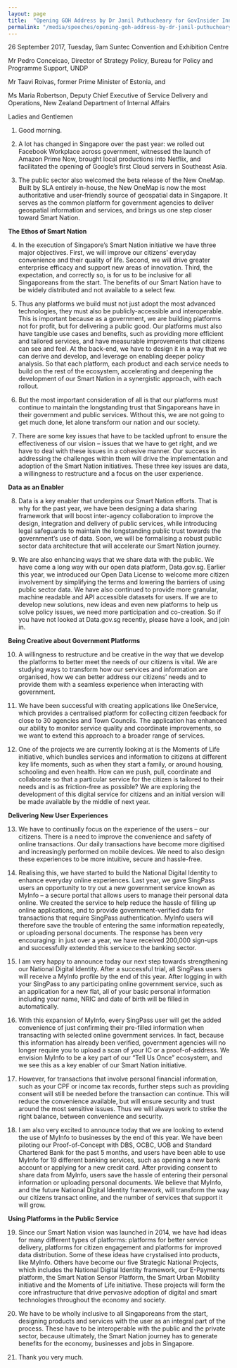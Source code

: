 ```yaml
---
layout: page
title:  "Opening GOH Address by Dr Janil Puthucheary for GovInsider Innovation Labs World Conference 2017"
permalink: "/media/speeches/opening-goh-address-by-dr-janil-puthucheary"
---
```


26 September 2017, Tuesday, 9am
Suntec Convention and Exhibition Centre

Mr Pedro Conceicao, Director of Strategy Policy, Bureau for Policy and Programme Support, UNDP

Mr Taavi Roivas, former Prime Minister of Estonia, and

Ms Maria Robertson, Deputy Chief Executive of Service Delivery and Operations, New Zealand Department of Internal Affairs

Ladies and Gentlemen


1. Good morning.

2. A lot has changed in Singapore over the past year: we rolled out Facebook Workplace across government, witnessed the launch of Amazon Prime Now, brought local productions into Netflix, and facilitated the opening of Google’s first Cloud servers in Southeast Asia. 

3. The public sector also welcomed the beta release of the New OneMap. Built by SLA entirely in-house, the New OneMap is now the most authoritative and user-friendly source of geospatial data in Singapore. It serves as the common platform for government agencies to deliver geospatial information and services, and brings us one step closer toward Smart Nation.

**The Ethos of Smart Nation**

4. In the execution of Singapore’s Smart Nation initiative we have three major objectives. First, we will improve our citizens’ everyday convenience and their quality of life. Second, we will drive greater enterprise efficacy and support new areas of innovation. Third, the expectation, and correctly so, is for us to be inclusive for all Singaporeans from the start. The benefits of our Smart Nation have to be widely distributed and not available to a select few.

5. Thus any platforms we build must not just adopt the most advanced technologies, they must also be publicly-accessible and interoperable. This is important because as a government, we are building platforms not for profit, but for delivering a public good. Our platforms must also have tangible use cases and benefits, such as providing more efficient and tailored services, and have measurable improvements that citizens can see and feel. At the back-end, we have to design it in a way that we can derive and develop, and leverage on enabling deeper policy analysis. So that each platform, each product and each service needs to build on the rest of the ecosystem, accelerating and deepening the development of our Smart Nation in a synergistic approach, with each rollout.

6. But the most important consideration of all is that our platforms must continue to maintain the longstanding trust that Singaporeans have in their government and public services. Without this, we are not going to get much done, let alone transform our nation and our society.

7. There are some key issues that have to be tackled upfront to ensure the effectiveness of our vision – issues that we have to get right, and we have to deal with these issues in a cohesive manner. Our success in addressing the challenges within them will drive the implementation and adoption of the Smart Nation initiatives. These three key issues are data, a willingness to restructure and a focus on the user experience.

**Data as an Enabler**

8. Data is a key enabler that underpins our Smart Nation efforts. That is why for the past year, we have been designing a data sharing framework that will boost inter-agency collaboration to improve the design, integration and delivery of public services, while introducing legal safeguards to maintain the longstanding public trust towards the government’s use of data. Soon, we will be formalising a robust public sector data architecture that will accelerate our Smart Nation journey.

9. We are also enhancing ways that we share data with the public. We have come a long way with our open data platform, Data.gov.sg. Earlier this year, we introduced our Open Data License to welcome more citizen involvement by simplifying the terms and lowering the barriers of using public sector data. We have also continued to provide more granular, machine readable and API accessible datasets for users. If we are to develop new solutions, new ideas and even new platforms to help us solve policy issues, we need more participation and co-creation. So if you have not looked at Data.gov.sg recently, please have a look, and join in.

**Being Creative about Government Platforms**

10. A willingness to restructure and be creative in the way that we develop the platforms to better meet the needs of our citizens is vital. We are studying ways to transform how our services and information are organised, how we can better address our citizens’ needs and to provide them with a seamless experience when interacting with government.

11. We have been successful with creating applications like OneService, which provides a centralised platform for collecting citizen feedback for close to 30 agencies and Town Councils. The application has enhanced our ability to monitor service quality and coordinate improvements, so we want to extend this approach to a broader range of services.

12. One of the projects we are currently looking at is the Moments of Life initiative, which bundles services and information to citizens at different key life moments, such as when they start a family, or around housing, schooling and even health. How can we push, pull, coordinate and collaborate so that a particular service for the citizen is tailored to their needs and is as friction-free as possible? We are exploring the development of this digital service for citizens and an initial version will be made available by the middle of next year.

**Delivering New User Experiences**

13. We have to continually focus on the experience of the users – our citizens. There is a need to improve the convenience and safety of online transactions. Our daily transactions have become more digitised and increasingly performed on mobile devices. We need to also design these experiences to be more intuitive, secure and hassle-free.

14. Realising this, we have started to build the National Digital Identity to enhance everyday online experiences. Last year, we gave SingPass users an opportunity to try out a new government service known as MyInfo – a secure portal that allows users to manage their personal data online. We created the service to help reduce the hassle of filling up online applications, and to provide government-verified data for transactions that require SingPass authentication. MyInfo users will therefore save the trouble of entering the same information repeatedly, or uploading personal documents. The response has been very encouraging: in just over a year, we have received 200,000 sign-ups and successfully extended this service to the banking sector.

15. I am very happy to announce today our next step towards strengthening our National Digital Identity. After a successful trial, all SingPass users will receive a MyInfo profile by the end of this year. After logging in with your SingPass to any participating online government service, such as an application for a new flat, all of your basic personal information including your name, NRIC and date of birth will be filled in automatically.

16. With this expansion of MyInfo, every SingPass user will get the added convenience of just confirming their pre-filled information when transacting with selected online government services. In fact, because this information has already been verified, government agencies will no longer require you to upload a scan of your IC or a proof-of-address. We envision MyInfo to be a key part of our “Tell Us Once” ecosystem, and we see this as a key enabler of our Smart Nation initiative.

17. However, for transactions that involve personal financial information, such as your CPF or income tax records, further steps such as providing consent will still be needed before the transaction can continue. This will reduce the convenience available, but will ensure security and trust around the most sensitive issues. Thus we will always work to strike the right balance, between convenience and security.

18. I am also very excited to announce today that we are looking to extend the use of MyInfo to businesses by the end of this year. We have been piloting our Proof-of-Concept with DBS, OCBC, UOB and Standard Chartered Bank for the past 5 months, and users have been able to use MyInfo for 19 different banking services, such as opening a new bank account or applying for a new credit card. After providing consent to share data from MyInfo, users save the hassle of entering their personal information or uploading personal documents. We believe that MyInfo, and the future National Digital Identity framework, will transform the way our citizens transact online, and the number of services that support it will grow.

**Using Platforms in the Public Service**

19. Since our Smart Nation vision was launched in 2014, we have had ideas for many different types of platforms: platforms for better service delivery, platforms for citizen engagement and platforms for improved data distribution. Some of these ideas have crystalised into products, like MyInfo. Others have become our five Strategic National Projects, which includes the National Digital Identity framework, our E-Payments platform, the Smart Nation Sensor Platform, the Smart Urban Mobility initiative and the Moments of Life initiative. These projects will form the core infrastructure that drive pervasive adoption of digital and smart technologies throughout the economy and society.

20. We have to be wholly inclusive to all Singaporeans from the start, designing products and services with the user as an integral part of the process. These have to be interoperable with the public and the private sector, because ultimately, the Smart Nation journey has to generate benefits for the economy, businesses and jobs in Singapore.

21. Thank you very much.